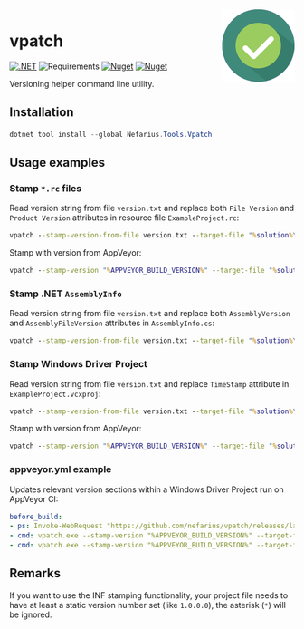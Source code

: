 <img src="assets/favicon_128x128.png" align="right" />

# vpatch

[![.NET](https://github.com/nefarius/vpatch/actions/workflows/build.yml/badge.svg)](https://github.com/nefarius/vpatch/actions/workflows/build.yml) ![Requirements](https://img.shields.io/badge/Requires-.NET%208.0-blue.svg) [![Nuget](https://img.shields.io/nuget/v/Nefarius.Tools.Vpatch)](https://www.nuget.org/packages/Nefarius.Tools.Vpatch/) [![Nuget](https://img.shields.io/nuget/dt/Nefarius.Tools.Vpatch)](https://www.nuget.org/packages/Nefarius.Tools.Vpatch/)

Versioning helper command line utility.

## Installation

```PowerShell
dotnet tool install --global Nefarius.Tools.Vpatch
```

## Usage examples

### Stamp `*.rc` files

Read version string from file `version.txt` and replace both `File Version` and `Product Version` attributes in resource file `ExampleProject.rc`:

```cmd
vpatch --stamp-version-from-file version.txt --target-file "%solution%\ExampleProject\ExampleProject.rc" --resource.file-version --resource.product-version
```

Stamp with version from AppVeyor:

```cmd
vpatch --stamp-version "%APPVEYOR_BUILD_VERSION%" --target-file "%solution%\ExampleProject\ExampleProject.rc" --resource.file-version --resource.product-version
```

### Stamp .NET `AssemblyInfo`

Read version string from file `version.txt` and replace both `AssemblyVersion` and `AssemblyFileVersion` attributes in `AssemblyInfo.cs`:

```cmd
vpatch --stamp-version-from-file version.txt --target-file "%solution%\ExampleProject\Properties\AssemblyInfo.cs" --assembly.version --assembly.file-version
```

### Stamp Windows Driver Project

Read version string from file `version.txt` and replace `TimeStamp` attribute in `ExampleProject.vcxproj`:

```cmd
vpatch --stamp-version-from-file version.txt --target-file "%solution%\ExampleProject\ExampleProject.vcxproj" --vcxproj.inf-time-stamp
```

Stamp with version from AppVeyor:

```cmd
vpatch --stamp-version "%APPVEYOR_BUILD_VERSION%" --target-file "%solution%\ExampleProject\ExampleProject.vcxproj" --vcxproj.inf-time-stamp
```

### appveyor.yml example

Updates relevant version sections within a Windows Driver Project run on AppVeyor CI:

```yaml
before_build:
- ps: Invoke-WebRequest "https://github.com/nefarius/vpatch/releases/latest/download/vpatch.exe" -OutFile vpatch.exe
- cmd: vpatch.exe --stamp-version "%APPVEYOR_BUILD_VERSION%" --target-file ".\sys\%APPVEYOR_PROJECT_NAME%.vcxproj" --vcxproj.inf-time-stamp
- cmd: vpatch.exe --stamp-version "%APPVEYOR_BUILD_VERSION%" --target-file ".\sys\%APPVEYOR_PROJECT_NAME%.rc" --resource.file-version --resource.product-version
```

## Remarks

If you want to use the INF stamping functionality, your project file needs to have at least a static version number set (like `1.0.0.0`), the asterisk (`*`) will be ignored.
